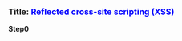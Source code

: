 
### Title: <span style="color:blue">Reflected cross-site scripting (XSS) </span>


**Step0**




















